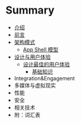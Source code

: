 # Summary

* [介绍](README.md)
* [前言](qian-yan.md)
* [架构模式](jia-gou-mo-shi.md)
  * [App Shell 模型](jia-gou-mo-shi/app-shell-mo-xing.md)
* [设计与用户体验](she-ji-yu-yong-hu-ti-yan.md)
  * [设计最佳的用户体验](she-ji-yu-yong-hu-ti-yan/she-ji-zui-jia-de-yong-hu-ti-yan.md)
    * [基础知识](she-ji-yu-yong-hu-ti-yan/she-ji-zui-jia-de-yong-hu-ti-yan/ji-chu-zhi-shi.md)
* Integration&Engagement
* 多媒体与虚拟现实
* 性能
* 安全
* 相关技术
* 附：词汇表


